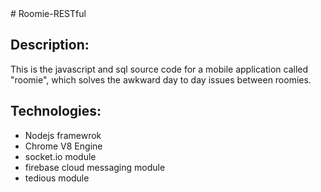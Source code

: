 <snippet>
  <content>
# Roomie-RESTful

## Description: 
This is the javascript and sql source code for a mobile application called "roomie", which solves the awkward day to day issues between roomies.

## Technologies:
* Nodejs framewrok
* Chrome V8 Engine
* socket.io module
* firebase cloud messaging module
* tedious module

</content>
  <tabTrigger></tabTrigger>
</snippet>